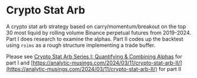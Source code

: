# Crypto Stat Arb

A crypto stat arb strategy based on carry/momentum/breakout on the top 30 most liquid by rolling volume Binance perpetual futures from 2019-2024. Part I does research to examine the alphas. Part II codes up the backtest using `rsims` as a rough structure implementing a trade buffer. 

Please see [Crypto Stat Arb Series I: Quantifying & Combining Alphas](https://analytic-musings.com/2024/03/10/crypto-stat-arb-I/) for part I and [https://analytic-musings.com/2024/03/11/crypto-stat-arb-II/](https://analytic-musings.com/2024/03/11/crypto-stat-arb-II/) for part II